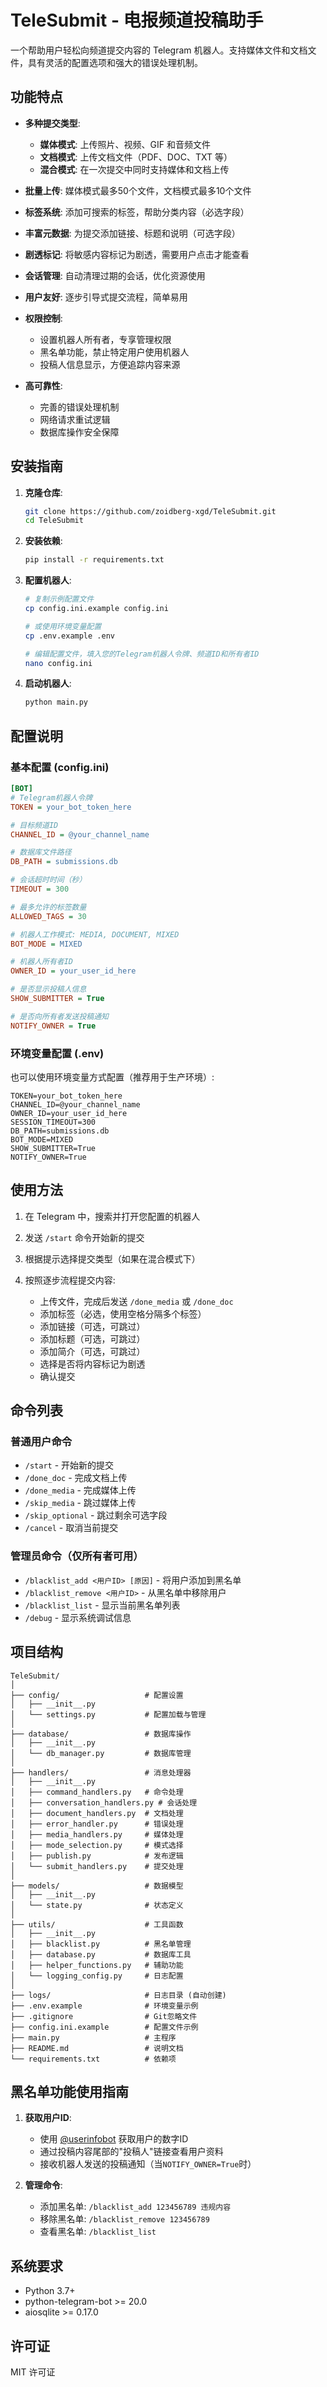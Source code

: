 # TeleSubmit - 电报频道投稿助手

一个帮助用户轻松向频道提交内容的 Telegram 机器人。支持媒体文件和文档文件，具有灵活的配置选项和强大的错误处理机制。

## 功能特点

- **多种提交类型**:
  - **媒体模式**: 上传照片、视频、GIF 和音频文件
  - **文档模式**: 上传文档文件（PDF、DOC、TXT 等）
  - **混合模式**: 在一次提交中同时支持媒体和文档上传
  
- **批量上传**: 媒体模式最多50个文件，文档模式最多10个文件

- **标签系统**: 添加可搜索的标签，帮助分类内容（必选字段）

- **丰富元数据**: 为提交添加链接、标题和说明（可选字段）

- **剧透标记**: 将敏感内容标记为剧透，需要用户点击才能查看

- **会话管理**: 自动清理过期的会话，优化资源使用

- **用户友好**: 逐步引导式提交流程，简单易用

- **权限控制**:
  - 设置机器人所有者，专享管理权限
  - 黑名单功能，禁止特定用户使用机器人
  - 投稿人信息显示，方便追踪内容来源

- **高可靠性**:
  - 完善的错误处理机制
  - 网络请求重试逻辑
  - 数据库操作安全保障

## 安装指南

1. **克隆仓库**:
   ```bash
   git clone https://github.com/zoidberg-xgd/TeleSubmit.git
   cd TeleSubmit
   ```

2. **安装依赖**:
   ```bash
   pip install -r requirements.txt
   ```

3. **配置机器人**:
   ```bash
   # 复制示例配置文件
   cp config.ini.example config.ini
   
   # 或使用环境变量配置
   cp .env.example .env
   
   # 编辑配置文件，填入您的Telegram机器人令牌、频道ID和所有者ID
   nano config.ini
   ```

4. **启动机器人**:
   ```bash
   python main.py
   ```

## 配置说明

### 基本配置 (config.ini)

```ini
[BOT]
# Telegram机器人令牌
TOKEN = your_bot_token_here

# 目标频道ID
CHANNEL_ID = @your_channel_name

# 数据库文件路径
DB_PATH = submissions.db

# 会话超时时间（秒）
TIMEOUT = 300

# 最多允许的标签数量
ALLOWED_TAGS = 30

# 机器人工作模式: MEDIA, DOCUMENT, MIXED
BOT_MODE = MIXED

# 机器人所有者ID
OWNER_ID = your_user_id_here

# 是否显示投稿人信息
SHOW_SUBMITTER = True

# 是否向所有者发送投稿通知
NOTIFY_OWNER = True
```

### 环境变量配置 (.env)

也可以使用环境变量方式配置（推荐用于生产环境）:

```
TOKEN=your_bot_token_here
CHANNEL_ID=@your_channel_name
OWNER_ID=your_user_id_here
SESSION_TIMEOUT=300
DB_PATH=submissions.db
BOT_MODE=MIXED
SHOW_SUBMITTER=True
NOTIFY_OWNER=True
```

## 使用方法

1. 在 Telegram 中，搜索并打开您配置的机器人

2. 发送 `/start` 命令开始新的提交

3. 根据提示选择提交类型（如果在混合模式下）

4. 按照逐步流程提交内容:
   - 上传文件，完成后发送 `/done_media` 或 `/done_doc`
   - 添加标签（必选，使用空格分隔多个标签）
   - 添加链接（可选，可跳过）
   - 添加标题（可选，可跳过）
   - 添加简介（可选，可跳过）
   - 选择是否将内容标记为剧透
   - 确认提交

## 命令列表

### 普通用户命令
- `/start` - 开始新的提交
- `/done_doc` - 完成文档上传
- `/done_media` - 完成媒体上传
- `/skip_media` - 跳过媒体上传
- `/skip_optional` - 跳过剩余可选字段
- `/cancel` - 取消当前提交

### 管理员命令（仅所有者可用）
- `/blacklist_add <用户ID> [原因]` - 将用户添加到黑名单
- `/blacklist_remove <用户ID>` - 从黑名单中移除用户
- `/blacklist_list` - 显示当前黑名单列表
- `/debug` - 显示系统调试信息

## 项目结构

```
TeleSubmit/
│
├── config/                   # 配置设置
│   ├── __init__.py
│   └── settings.py           # 配置加载与管理
│
├── database/                 # 数据库操作
│   ├── __init__.py
│   └── db_manager.py         # 数据库管理
│
├── handlers/                 # 消息处理器
│   ├── __init__.py
│   ├── command_handlers.py   # 命令处理
│   ├── conversation_handlers.py # 会话处理
│   ├── document_handlers.py  # 文档处理
│   ├── error_handler.py      # 错误处理
│   ├── media_handlers.py     # 媒体处理
│   ├── mode_selection.py     # 模式选择
│   ├── publish.py            # 发布逻辑
│   └── submit_handlers.py    # 提交处理
│
├── models/                   # 数据模型
│   ├── __init__.py
│   └── state.py              # 状态定义
│
├── utils/                    # 工具函数
│   ├── __init__.py
│   ├── blacklist.py          # 黑名单管理
│   ├── database.py           # 数据库工具
│   ├── helper_functions.py   # 辅助功能
│   └── logging_config.py     # 日志配置
│
├── logs/                     # 日志目录 (自动创建)
├── .env.example              # 环境变量示例
├── .gitignore                # Git忽略文件
├── config.ini.example        # 配置文件示例
├── main.py                   # 主程序
├── README.md                 # 说明文档
└── requirements.txt          # 依赖项
```

## 黑名单功能使用指南

1. **获取用户ID**:
   - 使用 [@userinfobot](https://t.me/userinfobot) 获取用户的数字ID
   - 通过投稿内容尾部的"投稿人"链接查看用户资料
   - 接收机器人发送的投稿通知（当`NOTIFY_OWNER=True`时）

2. **管理命令**:
   - 添加黑名单: `/blacklist_add 123456789 违规内容`
   - 移除黑名单: `/blacklist_remove 123456789`
   - 查看黑名单: `/blacklist_list`

## 系统要求

- Python 3.7+
- python-telegram-bot >= 20.0
- aiosqlite >= 0.17.0

## 许可证

MIT 许可证